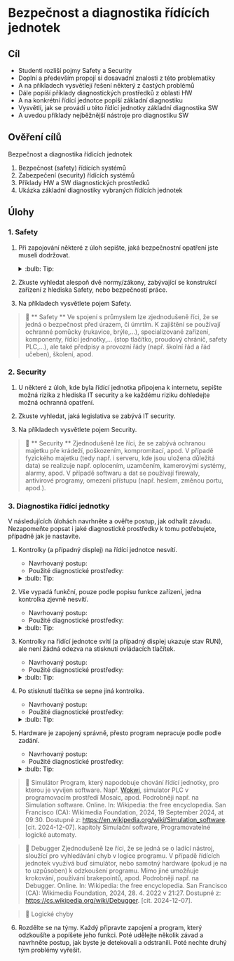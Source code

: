 [Co dodělat ]: #
[nic ]: #



# Bezpečnost a diagnostika řídících jednotek

## Cíl
-	Studenti rozliší pojmy Safety a Security
-   Doplní a především propojí si dosavadní znalosti z této problematiky
-   A na příkladech vysvětlejí řešení některý z častých problémů
-   Dále popíší příklady diagnostických prostředků z oblasti HW
-   A na konkrétní řídící jednotce popíší základní diagnostiku
-   Vysvětlí, jak se provádí u této řídící jednotky základní diagnostika SW
-   A uvedou příklady nejběžnější nástroje pro diagnostiku SW

## Ověření cílů

Bezpečnost a diagnostika řídících jednotek

1. Bezpečnost (safety) řídících systémů
2. Zabezpečení (security) řídících systémů
3. Příklady HW a SW diagnostických prostředků
4. Ukázka základní diagnostiky vybraných řídících jednotek

## Úlohy

### 1. Safety

1. Při zapojování některé z úloh sepište, jaká bezpečnostní opatření jste museli dodržovat.

    <details>
        <summary> :bulb: Tip: </summary>
            Zaměřte se na bezpečnost práce v elektrotechnice.
    </details>

2. Zkuste vyhledat alespoň dvě normy/zákony, zabývající se konstrukcí zařízení z hlediska Safety, nebo bezpečností práce.

3. Na příkladech vysvětlete pojem Safety.

> :key: ** Safety **
> Ve spojení s průmyslem lze zjednodušeně říci, že se jedná o bezpečnost před úrazem, či úmrtím.
  K zajištění se používají ochranné pomůcky (rukavice, brýle,...), specializované zařízení, komponenty, řídící jednotky,... (stop tlačítko, proudový chránič, safety PLC,...), ale také předpisy a provozní řády (např. školní řád a řád učeben), školení, apod.


### 2. Security

1. U některé z úloh, kde byla řídící jednotka připojena k internetu, sepište možná rizika z hlediska IT security a ke každému riziku dohledejte možná ochranná opatření.

2. Zkuste vyhledat, jaká legislativa se zabývá IT security.

3. Na příkladech vysvětlete pojem Security.

> :key: ** Security **
> Zjednodušeně lze říci, že se zabývá ochranou majetku pře krádeží, poškozením, kompromitací, apod. V případě fyzického majetku (tedy např. i serveru, kde jsou uložena důležitá data) se realizuje např. oplocením, uzamčením, kamerovými systémy, alarmy, apod. V případě softwaru a dat se používají firewaly, antivirové programy, omezení přístupu (např. heslem, změnou portu, apod.).



### 3. Diagnostika řídící jednotky

V následujících úlohách navrhněte a ověřte postup, jak odhalit závadu. Nezapomeňte popsat i jaké diagnostické prostředky k tomu potřebujete, případně jak je nastavíte.

1. Kontrolky (a případný displej) na řídící jednotce nesvítí.
    - Navrhovaný postup:
    - Použité diagnostické prostředky:
    <details>
        <summary> :bulb: Tip: </summary>
        Zkontrolujte napájení. 
    </details>

2. Vše vypadá funkční, pouze podle popisu funkce zařízení, jedna kontrolka zjevně nesvítí.
    - Navrhovaný postup:
    - Použité diagnostické prostředky:
    <details>
        <summary> :bulb: Tip: </summary> 
        Zkontrolujte přívodní vodiče. 
    </details>

3. Kontrolky na řídící jednotce svítí (a případný displej ukazuje stav RUN), ale není žádná odezva na stisknutí ovládacích tlačítek.
    - Navrhovaný postup:
    - Použité diagnostické prostředky:
    <details>
        <summary> :bulb: Tip: </summary>
        Zkontrolujte zapojení a nastavení tlačítek. Často jsou tlačítka zapojena na společnou zen, tou je možné začít. 
    </details>

4. Po stisknutí tlačítka se sepne jiná kontrolka.
    - Navrhovaný postup:
    - Použité diagnostické prostředky:
    <details>
        <summary> :bulb: Tip: </summary> 
        Buď jsou prohozené v zapojení, nebo v programu. 
    </details>

5. Hardware je zapojený správně, přesto program nepracuje podle podle zadání.
    - Navrhovaný postup:
    - Použité diagnostické prostředky:
    <details>
        <summary> :bulb: Tip: </summary>
        Použijte softwarové ladící nástroje (debugger/krokování programu). Nejprve však rozhodněte, zda lze program ladit přímo na hadwaru, nebo v simulátoru.  
    </details>


> :key: Simulátor 
> Program, který napodobuje chování řídící jednotky, pro kterou je vyvíjen software.
> Např. <a href="www.wokwi.com">Wokwi</a>, simulator PLC v programovacím prostředí Mosaic, apod.
> Podrobněji např. na 
> Simulation software. Online. In: Wikipedia: the free encyclopedia. San Francisco (CA): Wikimedia Foundation, 2024, 19 September 2024, at 09:30. Dostupné z: <a href="https://en.wikipedia.org/wiki/Simulation_software">https://en.wikipedia.org/wiki/Simulation_software</a>. [cit. 2024-12-07].
> kapitoly Simulační software, Programovatelné logické automaty.
</details>


> :key: Debugger 
> Zjednodušeně lze říci, že se jedná se o ladící nástroj, sloužící pro vyhledávání chyb v logice programu. V případě řídících jednotek využívá buď simulátor, nebo samotný hardware (pokud je na to uzpůsoben) k odzkoušení programu. Mimo jiné umožňuje krokování, používání brakepointů, apod.
> Podrobněji např. na 
> Debugger. Online. In: Wikipedia: the free encyclopedia. San Francisco (CA): Wikimedia Foundation, 2024, 28. 4. 2022 v 21:27. Dostupné z: <a href="https://cs.wikipedia.org/wiki/Debugger">https://cs.wikipedia.org/wiki/Debugger</a>. [cit. 2024-12-07].


> :key: Logické chyby 


6. Rozdělte se na týmy. Každý připravte zapojení a program, který odzkoušíte a popíšete jeho funkci. Poté udělejte několik závad a navrhněte postup, jak byste je detekovali a odstranili. Poté nechte druhý tým problémy vyřešit.




